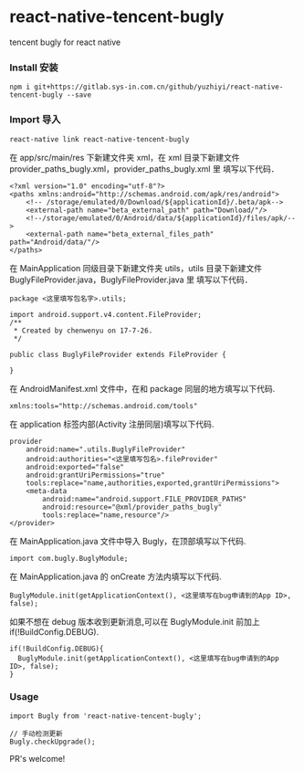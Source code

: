 # react-native-tencent-bugly

tencent bugly for react native

### Install 安装
```
npm i git+https://gitlab.sys-in.com.cn/github/yuzhiyi/react-native-tencent-bugly --save
```

### Import 导入
```
react-native link react-native-tencent-bugly
```

在 app/src/main/res 下新建文件夹 xml，在 xml 目录下新建文件 provider_paths_bugly.xml，provider_paths_bugly.xml 里
填写以下代码．
```
<?xml version="1.0" encoding="utf-8"?>
<paths xmlns:android="http://schemas.android.com/apk/res/android">
    <!-- /storage/emulated/0/Download/${applicationId}/.beta/apk-->
    <external-path name="beta_external_path" path="Download/"/>
    <!--/storage/emulated/0/Android/data/${applicationId}/files/apk/-->
    <external-path name="beta_external_files_path" path="Android/data/"/>
</paths>
```

在 MainApplication 同级目录下新建文件夹 utils，utils 目录下新建文件 BuglyFileProvider.java，BuglyFileProvider.java 里
填写以下代码．
```
package <这里填写包名字>.utils;

import android.support.v4.content.FileProvider;
/**
 * Created by chenwenyu on 17-7-26.
 */

public class BuglyFileProvider extends FileProvider {

}
```

在 AndroidManifest.xml 文件中，在和 package 同层的地方填写以下代码.
```
xmlns:tools="http://schemas.android.com/tools"
```

在 application 标签内部(Activity 注册同层)填写以下代码.
```
provider
    android:name=".utils.BuglyFileProvider"
    android:authorities="<这里填写包名>.fileProvider"
    android:exported="false"
    android:grantUriPermissions="true"
    tools:replace="name,authorities,exported,grantUriPermissions">
    <meta-data
        android:name="android.support.FILE_PROVIDER_PATHS"
        android:resource="@xml/provider_paths_bugly"
        tools:replace="name,resource"/>
</provider>
```

在 MainApplication.java 文件中导入 Bugly，在顶部填写以下代码.
```
import com.bugly.BuglyModule;
```
在 MainApplication.java 的 onCreate 方法内填写以下代码.
```
BuglyModule.init(getApplicationContext(), <这里填写在bug申请到的App ID>, false);
```

如果不想在 debug 版本收到更新消息,可以在 BuglyModule.init 前加上 if(!BuildConfig.DEBUG).
```
if(!BuildConfig.DEBUG){
  BuglyModule.init(getApplicationContext(), <这里填写在bug申请到的App ID>, false);
}
```

### Usage
```
import Bugly from 'react-native-tencent-bugly';

// 手动检测更新
Bugly.checkUpgrade(); 
```

PR's welcome!

